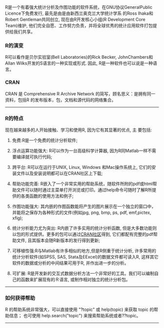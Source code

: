 

R是一个有着强大统计分析及作图功能的软件系统，在GNU协议GeneralPublic Licence下免费发行, 最先是由是由新西兰奥克兰大学统计学系
的Ross Ihaka和Robert Gentleman共同创立, 现在由R开发核心小组(R Development Core Team)维护, 他们完全自愿、工作努力负责，并将全球优秀的统计应用软件打包提供给我们共享。

### R的演变

R可以看作是贝尔实验室(Bell Laboratories)的Rick Becker, JohnChambers和Allan Wilks开发的S语言的一种实现或形式. 因此, R是一种软件也可以说是一种语言。

###  CRAN

CRAN 是 Comprehensive R Archive Network 的简写，顾名思义：是拥有同一资料，包括R 的发布版本，包，文档和源代码的网络集合。

---

### R的特点

现在越来越多的人开始接触、学习和使用R, 因为它有其显著的优点, 主
要包括:

1. 免费:R是一个免费的统计分析软件;

2. 浮点运算功能强大: R可以作为一台高级科学计算器, 因为R同Matlab一样不需要编译就可执行代码;

3. 跨平台: R可以在运行于UNIX, Linux, Windows 和Mac操作系统上, 它们的安装文件以及安装说明都可以在CRAN社区上下载;

4. 帮助功能完善: R嵌入了一个非常实用的帮助系统，随软件所附的pdf或html帮助文件可以随时通过主菜单打开浏览或打印。通过help命令可随时了解R所提供的各类函数的使用方法和例子;

5. 作图功能强大: 其内嵌的作图函数能将产生的图片展示在一个独立的窗口中，并能将之保存为各种形式的文件(例如jpg, png, bmp, ps, pdf, emf,pictex, xfig);

6. 统计分析能力尤为突出: R内嵌了许多实用的统计分析函数, 但是大多数功能则以包的形式提供。更多的包可以通过[CRAN社区](http://CRAN.R-project.org)得到, 它们都配有完整的pdf帮助文件, 且其版本会随R新版本的发行得到更新;

7. 可移植性强:R与Matlab有许多相似的地方,但是R侧重于统计分析, 许多常用的统计分析软件(如SPSS, SAS, Stata及EExcel)的数据文件都可读入R, 这样其它软件的数据或分析的中间结果可用于R, 并作出进一步的分析。

8. 可扩展: R是开发新的交互式数据分析方法一个非常好的工具。我们可以编制自己的函数来扩展现有的Ｒ语言, 或制作相对独立的统计分析包。

---

### 如何获得帮助

R 的帮助系统非常强大，可以直接使用 "?topic" 或 help(topic) 来获取 topic 的帮助信息；
也可使用 help.search("topic") 来搜索帮助系统或者??topic。

---

